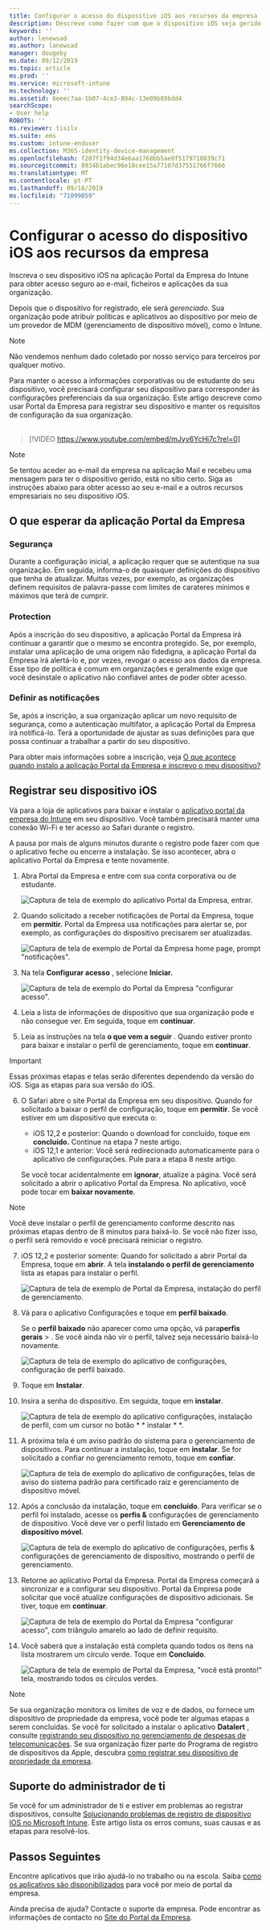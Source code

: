 ```yaml
---
title: Configurar o acesso do dispositivo iOS aos recursos da empresa | Microsoft Docs
description: Descreve como fazer com que o dispositivo iOS seja gerido pelo Intune
keywords: ''
author: lenewsad
ms.author: lanewsad
manager: dougeby
ms.date: 09/12/2019
ms.topic: article
ms.prod: ''
ms.service: microsoft-intune
ms.technology: ''
ms.assetid: 6eeec7aa-1b07-4ce3-894c-13e09b89bdd4
searchScope:
- User help
ROBOTS: ''
ms.reviewer: tisilv
ms.suite: ems
ms.custom: intune-enduser
ms.collection: M365-identity-device-management
ms.openlocfilehash: f207f1f94d34e6aa1768bb5ae0f5179710839c71
ms.sourcegitcommit: 8934b1abec96e18cee15a77107d37551766f7666
ms.translationtype: MT
ms.contentlocale: pt-PT
ms.lasthandoff: 09/18/2019
ms.locfileid: "71099859"
---
```

# <a name="set-up-ios-device-access-to-your-company-resources"></a>Configurar o acesso do dispositivo iOS aos recursos da empresa  

Inscreva o seu dispositivo iOS na aplicação Portal da Empresa do Intune para obter acesso seguro ao e-mail, ficheiros e aplicações da sua organização.

Depois que o dispositivo for registrado, ele será *gerenciado*. Sua organização pode atribuir políticas e aplicativos ao dispositivo por meio de um provedor de MDM (gerenciamento de dispositivo móvel), como o Intune.  

> [!NOTE]
> Não vendemos nenhum dado coletado por nosso serviço para terceiros por qualquer motivo.  

Para manter o acesso a informações corporativas ou de estudante do seu dispositivo, você precisará configurar seu dispositivo para corresponder às configurações preferenciais da sua organização. Este artigo descreve como usar Portal da Empresa para registrar seu dispositivo e manter os requisitos de configuração da sua organização.  
</br>
> [!VIDEO https://www.youtube.com/embed/mJyv6YcHi7c?rel=0]

> [!NOTE]
> Se tentou aceder ao e-mail da empresa na aplicação Mail e recebeu uma mensagem para ter o dispositivo gerido, está no sítio certo. Siga as instruções abaixo para obter acesso ao seu e-mail e a outros recursos empresariais no seu dispositivo iOS.  

## <a name="what-to-expect-from-the-company-portal-app"></a>O que esperar da aplicação Portal da Empresa  

### <a name="security"></a>Segurança  
Durante a configuração inicial, a aplicação requer que se autentique na sua organização. Em seguida, informa-o de quaisquer definições do dispositivo que tenha de atualizar. Muitas vezes, por exemplo, as organizações definem requisitos de palavra-passe com limites de carateres mínimos e máximos que terá de cumprir.

### <a name="protection"></a>Protection  
Após a inscrição do seu dispositivo, a aplicação Portal da Empresa irá continuar a garantir que o mesmo se encontra protegido. Se, por exemplo, instalar uma aplicação de uma origem não fidedigna, a aplicação Portal da Empresa irá alertá-lo e, por vezes, revogar o acesso aos dados da empresa. Esse tipo de política é comum em organizações e geralmente exige que você desinstale o aplicativo não confiável antes de poder obter acesso.  

### <a name="setting-notifications"></a>Definir as notificações  
Se, após a inscrição, a sua organização aplicar um novo requisito de segurança, como a autenticação multifator, a aplicação Portal da Empresa irá notificá-lo. Terá a oportunidade de ajustar as suas definições para que possa continuar a trabalhar a partir do seu dispositivo.  

Para obter mais informações sobre a inscrição, veja [O que acontece quando instalo a aplicação Portal da Empresa e inscrevo o meu dispositivo?](https://docs.microsoft.com//intune-user-help/what-happens-if-you-install-the-company-portal-app-and-enroll-your-device-in-intune-ios)  

## <a name="enroll-your-ios-device"></a>Registrar seu dispositivo iOS  

Vá para a loja de aplicativos para baixar e instalar o [aplicativo portal da empresa do Intune](install-and-sign-in-to-the-intune-company-portal-app-ios.md) em seu dispositivo. Você também precisará manter uma conexão Wi-Fi e ter acesso ao Safari durante o registro. 

A pausa por mais de alguns minutos durante o registro pode fazer com que o aplicativo feche ou encerre a instalação. Se isso acontecer, abra o aplicativo Portal da Empresa e tente novamente.  

1. Abra Portal da Empresa e entre com sua conta corporativa ou de estudante. 

    ![Captura de tela de exemplo do aplicativo Portal da Empresa, entrar.](./media/ios-01-cp-enroll-1904.PNG)  

2. Quando solicitado a receber notificações de Portal da Empresa, toque em **permitir.** Portal da Empresa usa notificações para alertar se, por exemplo, as configurações do dispositivo precisarem ser atualizadas. 

    ![Captura de tela de exemplo de Portal da Empresa home page, prompt "notificações".](./media/ios-02-cp-enroll-1904.PNG)  

3. Na tela **Configurar acesso** , selecione **Iniciar.**  

     ![Captura de tela de exemplo do Portal da Empresa "configurar acesso".](./media/ios-03-cp-enroll-1904.PNG)  

4. Leia a lista de informações de dispositivo que sua organização pode e não consegue ver. Em seguida, toque em **continuar**.  

5. Leia as instruções na tela **o que vem a seguir** . Quando estiver pronto para baixar e instalar o perfil de gerenciamento, toque em **continuar**.  

 > [!IMPORTANT]
> Essas próximas etapas e telas serão diferentes dependendo da versão do iOS. Siga as etapas para sua versão do iOS. 

6. O Safari abre o site Portal da Empresa em seu dispositivo. Quando for solicitado a baixar o perfil de configuração, toque em **permitir**. Se você estiver em um dispositivo que executa o:  
    * iOS 12,2 e posterior: Quando o download for concluído, toque em **concluído.** Continue na etapa 7 neste artigo.
    * iOS 12,1 e anterior: Você será redirecionado automaticamente para o aplicativo de configurações. Pule para a etapa 8 neste artigo.  
 
    Se você tocar acidentalmente em **ignorar**, atualize a página. Você será solicitado a abrir o aplicativo Portal da Empresa. No aplicativo, você pode tocar em **baixar novamente**.

  > [!NOTE]
  > Você deve instalar o perfil de gerenciamento conforme descrito nas próximas etapas dentro de 8 minutos para baixá-lo. Se você não fizer isso, o perfil será removido e você precisará reiniciar o registro.  

7. iOS 12,2 e posterior somente: Quando for solicitado a abrir Portal da Empresa, toque em **abrir**. A tela **instalando o perfil de gerenciamento** lista as etapas para instalar o perfil.

    ![Captura de tela de exemplo de Portal da Empresa, instalação do perfil de gerenciamento.](./media/ios-07-cp-enroll-1904.PNG)  

8. Vá para o aplicativo Configurações e toque em **perfil baixado**.  

    Se o **perfil baixado** não aparecer como uma opção, vá para**perfis** **gerais** > . Se você ainda não vir o perfil, talvez seja necessário baixá-lo novamente.  

    ![Captura de tela de exemplo do aplicativo de configurações, configuração de perfil baixado.](./media/ios-1904-settings-badge.PNG)  

9. Toque em **Instalar**.  
    
10. Insira a senha do dispositivo. Em seguida, toque em **instalar**.    

    ![Captura de tela de exemplo do aplicativo configurações, instalação de perfil, com um cursor no botão * * instalar * *.](./media/ios-10-cp-enroll-1904.PNG)  


11. A próxima tela é um aviso padrão do sistema para o gerenciamento de dispositivos. Para continuar a instalação, toque em **instalar**. Se for solicitado a confiar no gerenciamento remoto, toque em **confiar**.  

    ![Captura de tela de exemplo do aplicativo de configurações, telas de aviso do sistema padrão para certificado raiz e gerenciamento de dispositivo móvel.](./media/ios-11-cp-enroll-1904.PNG)  

12. Após a conclusão da instalação, toque em **concluído**. Para verificar se o perfil foi instalado, acesse os **perfis &** configurações de gerenciamento de dispositivo. Você deve ver o perfil listado em **Gerenciamento de dispositivo móvel**.   

    ![Captura de tela de exemplo do aplicativo de configurações, perfis & configurações de gerenciamento de dispositivo, mostrando o perfil de gerenciamento.](./media/ios-12-cp-enroll-1904.PNG)  

13. Retorne ao aplicativo Portal da Empresa. Portal da Empresa começará a sincronizar e a configurar seu dispositivo. Portal da Empresa pode solicitar que você atualize configurações de dispositivo adicionais. Se tiver, toque em **continuar**.  

    ![Captura de tela de exemplo do Portal da Empresa "configurar acesso", com triângulo amarelo ao lado de definir requisito.](./media/ios-13-cp-enroll-1904.PNG)  

14. Você saberá que a instalação está completa quando todos os itens na lista mostrarem um círculo verde. Toque em **Concluído**.   
    
    ![Captura de tela de exemplo de Portal da Empresa, "você está pronto!" tela, mostrando todos os círculos verdes.](./media/ios-14-cp-enroll-1904.PNG)  

> [!Note]
> Se sua organização monitora os limites de voz e de dados, ou fornece um dispositivo de propriedade da empresa, você pode ter algumas etapas a serem concluídas. Se você for solicitado a instalar o aplicativo **Datalert** , consulte [registrando seu dispositivo no gerenciamento de despesas de telecomunicações](enroll-your-device-with-telecom-expense-management-ios.md). Se sua organização fizer parte do Programa de registro de dispositivos da Apple, descubra [como registrar seu dispositivo de propriedade da empresa](enroll-your-device-dep-ios.md).  

## <a name="it-administrator-support"></a>Suporte do administrador de ti  
Se você for um administrador de ti e estiver em problemas ao registrar dispositivos, consulte [Solucionando problemas de registro de dispositivo IOS no Microsoft Intune](https://support.microsoft.com/en-us/help/4039809). Este artigo lista os erros comuns, suas causas e as etapas para resolvê-los.  

## <a name="next-steps"></a>Passos Seguintes  
Encontre aplicativos que irão ajudá-lo no trabalho ou na escola. Saiba [como os aplicativos são disponibilizados](use-managed-apps-on-your-device-ios.md) para você por meio de portal da empresa.  

Ainda precisa de ajuda? Contacte o suporte da empresa. Pode encontrar as informações de contacto no [Site do Portal da Empresa](https://go.microsoft.com/fwlink/?linkid=2010980).  
